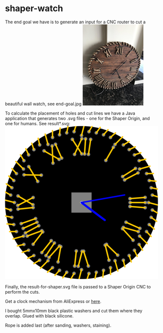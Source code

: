# shaper-watch
The end goal we have is to generate an input for a CNC router to cut a beautiful wall watch, see end-goal.jpg
<img src="https://raw.githubusercontent.com/PyMeH/shaper-watch/master/end-goal.jpg" alt="end goal" width="200"/>


To calculate the placement of holes and cut lines we have a Java application that generates two .svg files - one for the Shaper Origin, and one for humans.
See result*.svg:
![result](https://raw.githubusercontent.com/PyMeH/shaper-watch/master/result-for-human.svg "for humans")

Finally, the result-for-shaper.svg file is passed to a Shaper Origin CNC to perform the cuts.


Get a clock mechanism from AliExpress or [here](http://tpetrov.com/search.php?maincat=АКСЕСОАРИ&subcat=ЧАСОВНИЦИ%2C+ТЕРМОМЕТРИ&cat=ЧАСОВНИКОВИ+МЕХАНИЗМИ).

I bought 5mmx10mm black plastic washers and cut them where they overlap. Glued with black silicone. 

Rope is added last (after sanding, washers, staining).